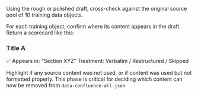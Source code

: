 Using the rough or polished draft, cross-check against the original source pool of 10 training data objects.

For each training object, confirm where its content appears in the draft. Return a scorecard like this:

### Title A

✅ Appears in: “Section XYZ” Treatment: Verbatim / Restructured / Skipped

Highlight if any source content was not used, or if content was used but not formatted properly. This phase is critical for deciding which content can now be removed from `data-confluence-all.json`.
